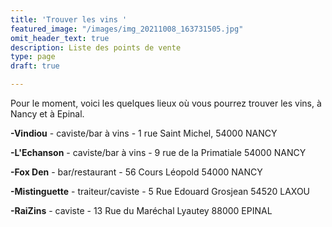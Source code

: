 ```yaml
---
title: 'Trouver les vins '
featured_image: "/images/img_20211008_163731505.jpg"
omit_header_text: true
description: Liste des points de vente
type: page
draft: true

---
```

Pour le moment, voici les quelques lieux où vous pourrez trouver les vins, à Nancy et à Epinal.

**-Vindiou** - caviste/bar à vins - 1 rue Saint Michel, 54000 NANCY

**-L'Echanson** - caviste/bar à vins - 9 rue de la Primatiale 54000 NANCY

**-Fox Den** - bar/restaurant - 56 Cours Léopold 54000 NANCY

**-Mistinguette** - traiteur/caviste - 5 Rue Edouard Grosjean 54520 LAXOU

**-RaiZins** - caviste - 13 Rue du Maréchal Lyautey 88000 EPINAL